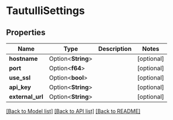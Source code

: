 # TautulliSettings

## Properties

Name | Type | Description | Notes
------------ | ------------- | ------------- | -------------
**hostname** | Option<**String**> |  | [optional]
**port** | Option<**f64**> |  | [optional]
**use_ssl** | Option<**bool**> |  | [optional]
**api_key** | Option<**String**> |  | [optional]
**external_url** | Option<**String**> |  | [optional]

[[Back to Model list]](../README.md#documentation-for-models) [[Back to API list]](../README.md#documentation-for-api-endpoints) [[Back to README]](../README.md)


